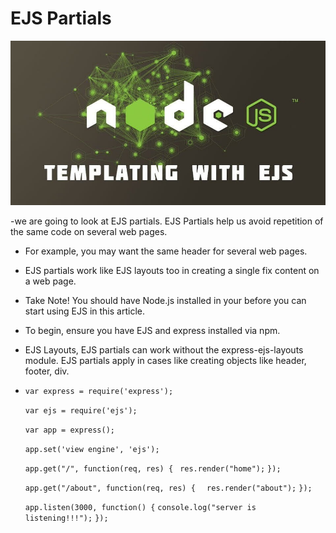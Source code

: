 # EJS Partials

![images](images/ejsp.jpg)

-we are going to look at EJS partials. EJS Partials help us avoid repetition of the same code on several web pages.

- For example, you may want the same header for several web pages.

- EJS partials work like EJS layouts too in creating a single fix content on a web page.

- Take Note! You should have Node.js installed in your before you can start using EJS in this article.

- To begin, ensure you have EJS and express installed via npm.
- EJS Layouts, EJS partials can work without the express-ejs-layouts module. EJS partials apply in cases like creating objects like header, footer, div.

- `var express = require('express');`

    `var ejs = require('ejs');`

    `var app = express();`

    `app.set('view engine', 'ejs');`

    `app.get("/", function(req, res) {`
   ` res.render("home");`
    `});`

    `app.get("/about", function(req, res) {`
     `  res.render("about");`
    `});`

    `app.listen(3000, function() {`
    `console.log("server is listening!!!");`
    `});`